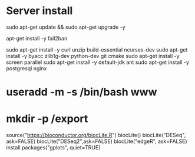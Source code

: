 # Server install

sudo apt-get update && sudo apt-get upgrade -y

apt-get install -y fail2ban

sudo apt-get install -y curl unzip build-essential ncurses-dev
sudo apt-get install -y byacc zlib1g-dev python-dev git cmake
sudo apt-get install -y screen parallel
sudo apt-get install -y default-jdk ant
sudo apt-get install -y postgresql nginx

# useradd -m -s /bin/bash www

# mkdir -p /export


source("https://bioconductor.org/biocLite.R")
biocLite()
biocLite("DESeq", ask=FALSE)
biocLite("DESeq2",ask=FALSE)
biocLite("edgeR", ask=FALSE)
install.packages("gplots", quiet=TRUE)
